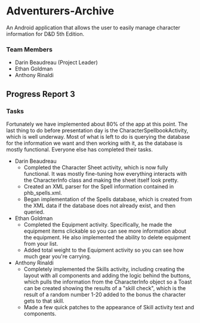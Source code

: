 # Adventurers-Archive
An Android application that allows the user to easily manage character information for D&amp;D 5th Edition.

### Team Members
- Darin Beaudreau (Project Leader)
- Ethan Goldman
- Anthony Rinaldi

## Progress Report 3

### Tasks
Fortunately we have implemented about 80% of the app at this point. The last thing to do before presentation day is the CharacterSpellbookActivity, which is well underway. Most of what is left to do is querying the database for the information we want and then working with it, as the database is mostly functional. Everyone else has completed their tasks.

- Darin Beaudreau
    - Completed the Character Sheet activity, which is now fully functional. It was mostly fine-tuning how everything interacts with the CharacterInfo class and making the sheet itself look pretty.
    - Created an XML parser for the Spell information contained in phb_spells.xml.
    - Began implementation of the Spells database, which is created from the XML data if the database does not already exist, and then queried.
- Ethan Goldman
    - Completed the Equipment activity. Specifically, he made the equipment items clickable so you can see more information about the equipment. He also implemented the ability to delete equipment from your list.
    - Added total weight to the Equipment activity so you can see how much gear you're carrying.
- Anthony Rinaldi
    - Completely implemented the Skills activity, including creating the layout with all components and adding the logic behind the buttons, which pulls the information from the CharacterInfo object so a Toast can be created showing the results of a "skill check", which is the result of a random number 1-20 added to the bonus the character gets to that skill.
    - Made a few quick patches to the appearance of Skill activity text and components.

